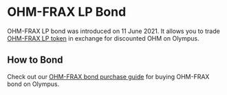 # OHM-FRAX LP Bond

OHM-FRAX LP bond was introduced on 11 June 2021. It allows you to trade [OHM-FRAX LP token](https://v2.info.uniswap.org/pair/0x2dce0dda1c2f98e0f171de8333c3c6fe1bbf4877) in exchange for discounted OHM on Olympus.

## How to Bond

Check out our [OHM-FRAX bond purchase guide](https://docs.olympusdao.finance/partnership/frax-partnership/bonds#lp-bond) for buying OHM-FRAX bond on Olympus.
